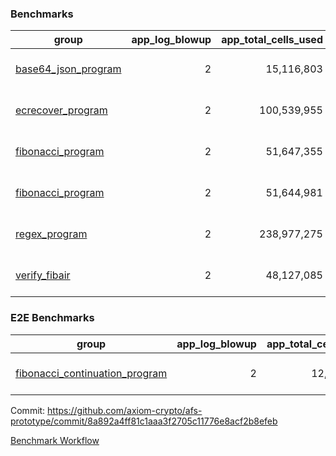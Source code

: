### Benchmarks
| group | app_log_blowup | app_total_cells_used | app_total_cycles | app_total_proof_time_ms | leaf_log_blowup | leaf_total_cells_used | leaf_total_cycles | leaf_total_proof_time_ms | max_segment_length | instance | alloc |
|---|---|---|---|---|---|---|---|---|---|---|---|
| [ base64_json_program ](https://github.com/axiom-crypto/afs-prototype/blob/gh-pages/benchmarks-pr/978/individual/base64_json-2-2-1048476-64cpu-linux-arm64-mimalloc.md) | <div style='text-align: right'> 2 </div>  | <div style='text-align: right'> 15,116,803 </div>  | <div style='text-align: right'> 217,347 </div>  | <span style='color: red'>(+31.0 [+1.2%])</span><div style='text-align: right'> 2,668.0 </div>  | <div style='text-align: right'> - </div>  | <div style='text-align: right'> - </div>  | <div style='text-align: right'> - </div>  | <div style='text-align: right'> - </div>  | 1048476 | 64cpu-linux-arm64 | mimalloc |
| [ ecrecover_program ](https://github.com/axiom-crypto/afs-prototype/blob/gh-pages/benchmarks-pr/978/individual/ecrecover-2-2-1048476-64cpu-linux-arm64-mimalloc.md) | <div style='text-align: right'> 2 </div>  | <div style='text-align: right'> 100,539,955 </div>  | <div style='text-align: right'> 1,502,571 </div>  | <span style='color: red'>(+38.0 [+0.4%])</span><div style='text-align: right'> 10,438.0 </div>  | <div style='text-align: right'> - </div>  | <div style='text-align: right'> - </div>  | <div style='text-align: right'> - </div>  | <div style='text-align: right'> - </div>  | 1048476 | 64cpu-linux-arm64 | mimalloc |
| [ fibonacci_program ](https://github.com/axiom-crypto/afs-prototype/blob/gh-pages/benchmarks-pr/978/individual/fibonacci-2-2-1048476-64cpu-linux-arm64-mimalloc.md) | <div style='text-align: right'> 2 </div>  | <div style='text-align: right'> 51,647,355 </div>  | <div style='text-align: right'> 1,500,219 </div>  | <span style='color: green'>(-29.0 [-0.4%])</span><div style='text-align: right'> 6,614.0 </div>  | <div style='text-align: right'> - </div>  | <div style='text-align: right'> - </div>  | <div style='text-align: right'> - </div>  | <div style='text-align: right'> - </div>  | 1048476 | 64cpu-linux-arm64 | mimalloc |
| [ fibonacci_program ](https://github.com/axiom-crypto/afs-prototype/blob/gh-pages/benchmarks-pr/978/individual/fibonacci-2-2-1048476-64cpu-linux-x64-jemalloc.md) | <div style='text-align: right'> 2 </div>  | <div style='text-align: right'> 51,644,981 </div>  | <div style='text-align: right'> 1,500,219 </div>  | <span style='color: green'>(-127.0 [-1.8%])</span><div style='text-align: right'> 6,985.0 </div>  | <div style='text-align: right'> - </div>  | <div style='text-align: right'> - </div>  | <div style='text-align: right'> - </div>  | <div style='text-align: right'> - </div>  | 1048476 | 64cpu-linux-x64 | jemalloc |
| [ regex_program ](https://github.com/axiom-crypto/afs-prototype/blob/gh-pages/benchmarks-pr/978/individual/regex-2-2-1048476-64cpu-linux-arm64-mimalloc.md) | <div style='text-align: right'> 2 </div>  | <div style='text-align: right'> 238,977,275 </div>  | <div style='text-align: right'> 4,190,904 </div>  | <span style='color: green'>(-104.0 [-0.4%])</span><div style='text-align: right'> 27,081.0 </div>  | <div style='text-align: right'> - </div>  | <div style='text-align: right'> - </div>  | <div style='text-align: right'> - </div>  | <div style='text-align: right'> - </div>  | 1048476 | 64cpu-linux-arm64 | mimalloc |
| [ verify_fibair ](https://github.com/axiom-crypto/afs-prototype/blob/gh-pages/benchmarks-pr/978/individual/verify_fibair-2-2-1048476-64cpu-linux-arm64-mimalloc.md) | <div style='text-align: right'> 2 </div>  | <div style='text-align: right'> 48,127,085 </div>  | <div style='text-align: right'> 198,580 </div>  | <span style='color: red'>(+10.0 [+0.2%])</span><div style='text-align: right'> 5,665.0 </div>  | <div style='text-align: right'> - </div>  | <div style='text-align: right'> - </div>  | <div style='text-align: right'> - </div>  | <div style='text-align: right'> - </div>  | 1048476 | 64cpu-linux-arm64 | mimalloc |

### E2E Benchmarks
| group | app_log_blowup | app_total_cells_used | app_total_cycles | app_total_proof_time_ms | leaf_log_blowup | leaf_total_cells_used | leaf_total_cycles | leaf_total_proof_time_ms | root_log_blowup | root_total_cells_used | root_total_cycles | root_total_proof_time_ms | internal_log_blowup | internal_total_cells_used | internal_total_cycles | internal_total_proof_time_ms | max_segment_length | instance | alloc |
|---|---|---|---|---|---|---|---|---|---|---|---|---|---|---|---|---|---|---|---|
| [ fibonacci_continuation_program ](https://github.com/axiom-crypto/afs-prototype/blob/gh-pages/benchmarks-pr/978/individual/fib_e2e-2-2-2-2-1000000-64cpu-linux-arm64-mimalloc.md) | <div style='text-align: right'> 2 </div>  | <div style='text-align: right'> 12,291,525 </div>  | <div style='text-align: right'> 12,000,219 </div>  | <div style='text-align: right'> 38,960.0 </div>  | <div style='text-align: right'> 2 </div>  | <div style='text-align: right'> 144,255,696 </div>  | <div style='text-align: right'> 3,638,148 </div>  | <div style='text-align: right'> 73,739.0 </div>  | <div style='text-align: right'> 2 </div>  | <div style='text-align: right'> 989,334,508 </div>  | <div style='text-align: right'> 24,160,833 </div>  | <div style='text-align: right'> 91,200.0 </div>  | <div style='text-align: right'> 2 </div>  | <div style='text-align: right'> 860,154,675 </div>  | <div style='text-align: right'> 21,796,887 </div>  | <div style='text-align: right'> 81,522.0 </div>  | 1000000 | 64cpu-linux-arm64 | mimalloc |


Commit: https://github.com/axiom-crypto/afs-prototype/commit/8a892a4ff81c1aaa3f2705c11776e8acf2b8efeb

[Benchmark Workflow](https://github.com/axiom-crypto/afs-prototype/actions/runs/12244630958)
